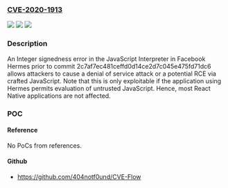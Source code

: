 ### [CVE-2020-1913](https://cve.mitre.org/cgi-bin/cvename.cgi?name=CVE-2020-1913)
![](https://img.shields.io/static/v1?label=Product&message=Hermes&color=blue)
![](https://img.shields.io/static/v1?label=Version&message=n%2Fa&color=blue)
![](https://img.shields.io/static/v1?label=Vulnerability&message=CWE-195%3A%20Signed%20to%20Unsigned%20Conversion%20Error&color=brighgreen)

### Description

An Integer signedness error in the JavaScript Interpreter in Facebook Hermes prior to commit 2c7af7ec481ceffd0d14ce2d7c045e475fd71dc6 allows attackers to cause a denial of service attack or a potential RCE via crafted JavaScript. Note that this is only exploitable if the application using Hermes permits evaluation of untrusted JavaScript. Hence, most React Native applications are not affected.

### POC

#### Reference
No PoCs from references.

#### Github
- https://github.com/404notf0und/CVE-Flow

